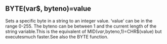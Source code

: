 ## BYTE(var$, byteno)=value

Sets a specific byte in a string to an integer value. ‘value’ can be in the range 0-255. The byteno can be between 1 and the current length of the string variable.This is the equivalent of MID$(var$,byteno,1)=CHR$(value) but executesmuch faster.See also the BYTE function.